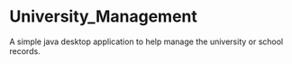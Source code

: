 # University_Management
A simple java desktop application to help manage the university or school records.
